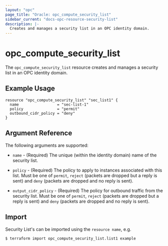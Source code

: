 ```yaml
---
layout: "opc"
page_title: "Oracle: opc_compute_security_list"
sidebar_current: "docs-opc-resource-security-list"
description: |-
  Creates and manages a security list in an OPC identity domain.
---
```


# opc\_compute\_security\_list

The ``opc_compute_security_list`` resource creates and manages a security list in an OPC identity domain.

## Example Usage

```hcl
resource "opc_compute_security_list" "sec_list1" {
  name                 = "sec-list-1"
  policy               = "permit"
  outbound_cidr_policy = "deny"
}
```

## Argument Reference

The following arguments are supported:

* `name` - (Required) The unique (within the identity domain) name of the security list.

* `policy` - (Required) The policy to apply to instances associated with this list. Must be one of `permit`,
`reject` (packets are dropped but a reply is sent) and `deny` (packets are dropped and no reply is sent).

* `output_cidr_policy` - (Required) The policy for outbound traffic from the security list. Must be one of `permit`,
`reject` (packets are dropped but a reply is sent) and `deny` (packets are dropped and no reply is sent).

## Import

Security List's can be imported using the `resource name`, e.g.

```shell
$ terraform import opc_compute_security_list.list1 example
```
